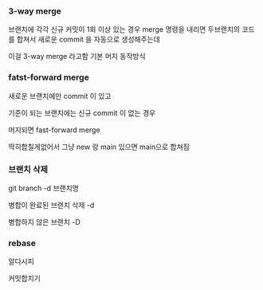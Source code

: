 ### 3-way merge

브랜치에 각각 신규 커밋이 1회 이상 있는 경우 merge 명령을 내리면 두브랜치의 코드를 합쳐서 새로운 commit 을 자동으로 생성해주는데

이걸 3-way merge 라고함 기본 머지 동작방식

### fatst-forward merge

새로운 브랜치에만 commit 이 있고

기준이 되는 브랜치에는 신규 commit 이 없는 경우

머지되면 fast-forward merge

딱히합칠게없어서 그냥 new 랑 main 있으면 main으로 합쳐짐

### 브랜치 삭제

git branch -d 브랜치명

병합이 완료된 브랜치 삭제 -d

병합하지 않은 브랜치 -D

### rebase

알다시피

커밋합치기
